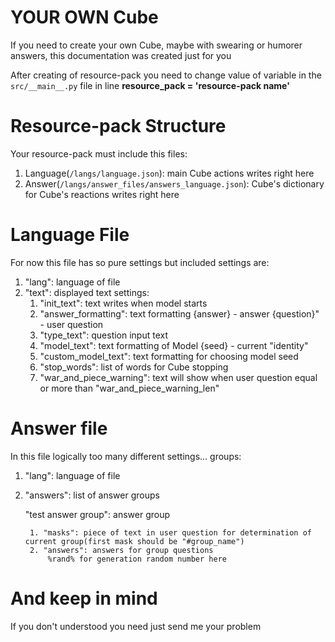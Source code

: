 # YOUR OWN Cube

If you need to create your own Cube, maybe with swearing or humorer answers, this documentation was created just for you

After creating of resource-pack you need to change value of variable in the `src/__main__.py` file in line **resource_pack = 'resource-pack name'**

# Resource-pack Structure

Your resource-pack must include this files:

1. Language(`/langs/language.json`): main Cube actions writes right here
2. Answer(`/langs/answer_files/answers_language.json`): Cube's dictionary for Cube's reactions writes right here

# Language File

For now this file has so pure settings but included settings are:

1. "lang": language of file
2. "text": displayed text settings:
    1. "init_text": text writes when model starts
    2. "answer_formatting": text formatting
        {answer} - answer
        {question}" - user question
    3. "type_text": question input text
    4. "model_text": text formatting of Model
        {seed} - current "identity"
    5. "custom_model_text": text formatting for choosing model seed
    6. "stop_words": list of words for Cube stopping
    7. "war_and_piece_warning": text will show when user question equal or more than "war_and_piece_warning_len"

# Answer file

In this file logically too many different settings... groups:

1. "lang": language of file
2. "answers": list of answer groups

    "test answer group": answer group

        1. "masks": piece of text in user question for determination of current group(first mask should be "#group_name")
        2. "answers": answers for group questions
            %rand% for generation random number here

# And keep in mind

If you don't understood you need just send me your problem
